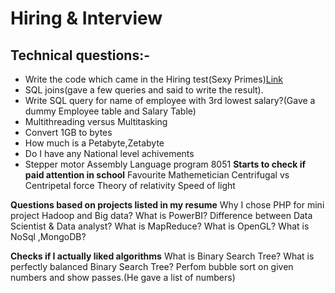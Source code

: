 # Hiring & Interview
## Technical questions:-
* Write the code which came in the Hiring test(Sexy Primes)[Link](https://www.geeksforgeeks.org/sexy-prime/)
* SQL joins(gave a few queries and said to write the result).
* Write SQL query for name of employee with 3rd lowest salary?(Gave a dummy Employee table and Salary Table)
* Multithreading versus Multitasking
* Convert 1GB to bytes
* How much is a Petabyte,Zetabyte
* Do I have any National level achivements
* Stepper motor Assembly Language program 8051
**Starts to check if paid attention in school**
Favourite Mathemetician
Centrifugal vs Centripetal force
Theory of relativity
Speed of light

**Questions based on projects listed in my resume**
Why I chose PHP for mini project
Hadoop and Big data?
What is PowerBI?
Difference between Data Scientist & Data analyst?
What is MapReduce?
What is OpenGL?
What is NoSql ,MongoDB?

**Checks if I actually liked algorithms**
What is Binary Search Tree?
What is perfectly balanced Binary Search Tree?
Perfom bubble sort on given numbers and show passes.(He gave a list of numbers) 
